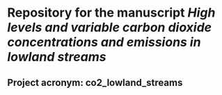 # Repository for the manuscript *High levels and variable carbon dioxide concentrations and emissions in lowland streams*
## Project acronym: co2_lowland_streams
